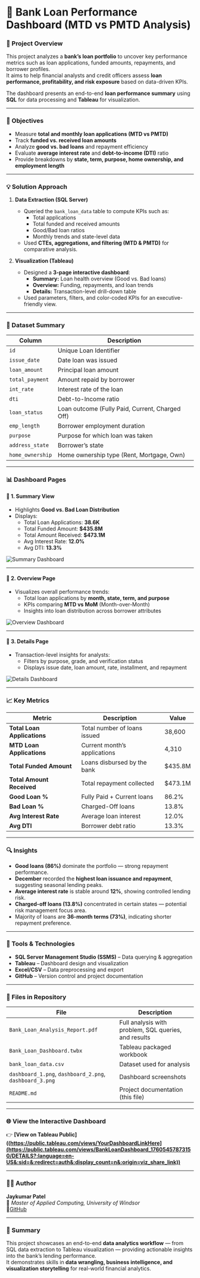 # 🏦 Bank Loan Performance Dashboard (MTD vs PMTD Analysis)

### 📘 Project Overview
This project analyzes a **bank’s loan portfolio** to uncover key performance metrics such as loan applications, funded amounts, repayments, and borrower profiles.  
It aims to help financial analysts and credit officers assess **loan performance, profitability, and risk exposure** based on data-driven KPIs.

The dashboard presents an end-to-end **loan performance summary** using **SQL** for data processing and **Tableau** for visualization.

---

### 🎯 Objectives
- Measure **total and monthly loan applications (MTD vs PMTD)**  
- Track **funded vs. received loan amounts**  
- Analyze **good vs. bad loans** and repayment efficiency  
- Evaluate **average interest rate** and **debt-to-income (DTI)** ratio  
- Provide breakdowns by **state, term, purpose, home ownership, and employment length**

---

### 💡 Solution Approach
1. **Data Extraction (SQL Server)**  
   - Queried the `bank_loan_data` table to compute KPIs such as:
     - Total applications  
     - Total funded and received amounts  
     - Good/Bad loan ratios  
     - Monthly trends and state-level data  
   - Used **CTEs, aggregations, and filtering (MTD & PMTD)** for comparative analysis.  

2. **Visualization (Tableau)**  
   - Designed a **3-page interactive dashboard**:
     - **Summary:** Loan health overview (Good vs. Bad loans)
     - **Overview:** Funding, repayments, and loan trends
     - **Details:** Transaction-level drill-down table  
   - Used parameters, filters, and color-coded KPIs for an executive-friendly view.

---

### 🧾 Dataset Summary
| Column | Description |
|---------|-------------|
| `id` | Unique Loan Identifier |
| `issue_date` | Date loan was issued |
| `loan_amount` | Principal loan amount |
| `total_payment` | Amount repaid by borrower |
| `int_rate` | Interest rate of the loan |
| `dti` | Debt-to-Income ratio |
| `loan_status` | Loan outcome (Fully Paid, Current, Charged Off) |
| `emp_length` | Borrower employment duration |
| `purpose` | Purpose for which loan was taken |
| `address_state` | Borrower’s state |
| `home_ownership` | Home ownership type (Rent, Mortgage, Own) |

---

### 📊 Dashboard Pages

#### 🔹 1. Summary View
- Highlights **Good vs. Bad Loan Distribution**
- Displays:
  - Total Loan Applications: **38.6K**
  - Total Funded Amount: **$435.8M**
  - Total Amount Received: **$473.1M**
  - Avg Interest Rate: **12.0%**
  - Avg DTI: **13.3%**

![Summary Dashboard](summary.png)

---

#### 🔹 2. Overview Page
- Visualizes overall performance trends:
  - Total loan applications by **month, state, term, and purpose**
  - KPIs comparing **MTD vs MoM** (Month-over-Month)
  - Insights into loan distribution across borrower attributes

![Overview Dashboard](overview.png)

---

#### 🔹 3. Details Page
- Transaction-level insights for analysts:
  - Filters by purpose, grade, and verification status  
  - Displays issue date, loan amount, rate, installment, and repayment  

![Details Dashboard](details.png)

---

### 📈 Key Metrics
| Metric | Description | Value |
|--------|--------------|-------|
| **Total Loan Applications** | Total number of loans issued | 38,600 |
| **MTD Loan Applications** | Current month’s applications | 4,310 |
| **Total Funded Amount** | Loans disbursed by the bank | $435.8M |
| **Total Amount Received** | Total repayment collected | $473.1M |
| **Good Loan %** | Fully Paid + Current loans | 86.2% |
| **Bad Loan %** | Charged-Off loans | 13.8% |
| **Avg Interest Rate** | Average loan interest | 12.0% |
| **Avg DTI** | Borrower debt ratio | 13.3% |

---

### 🔍 Insights
- **Good loans (86%)** dominate the portfolio — strong repayment performance.  
- **December** recorded the **highest loan issuance and repayment**, suggesting seasonal lending peaks.  
- **Average interest rate** is stable around **12%**, showing controlled lending risk.  
- **Charged-off loans (13.8%)** concentrated in certain states — potential risk management focus area.  
- Majority of loans are **36-month terms (73%)**, indicating shorter repayment preference.

---

### 🧰 Tools & Technologies
- **SQL Server Management Studio (SSMS)** – Data querying & aggregation  
- **Tableau** – Dashboard design and visualization  
- **Excel/CSV** – Data preprocessing and export  
- **GitHub** – Version control and project documentation  

---

### 📁 Files in Repository
| File | Description |
|------|--------------|
| `Bank_Loan_Analysis_Report.pdf` | Full analysis with problem, SQL queries, and results |
| `Bank_Loan_Dashboard.twbx` | Tableau packaged workbook |
| `bank_loan_data.csv` | Dataset used for analysis |
| `dashboard_1.png`, `dashboard_2.png`, `dashboard_3.png` | Dashboard screenshots |
| `README.md` | Project documentation (this file) |

---

### 🌐 View the Interactive Dashboard
👉 **[View on Tableau Public]((https://public.tableau.com/views/YourDashboardLinkHere](https://public.tableau.com/views/BankLoanDashboard_17605457873150/DETAILS?:language=en-US&:sid=&:redirect=auth&:display_count=n&:origin=viz_share_link))**


---

### 👨‍💻 Author
**Jaykumar Patel**  
📍 *Master of Applied Computing, University of Windsor*  
🔗[GitHub](https://github.com/Jay03112000)

---

### 🏁 Summary
This project showcases an end-to-end **data analytics workflow** — from SQL data extraction to Tableau visualization — providing actionable insights into the bank’s lending performance.  
It demonstrates skills in **data wrangling, business intelligence, and visualization storytelling** for real-world financial analytics.
